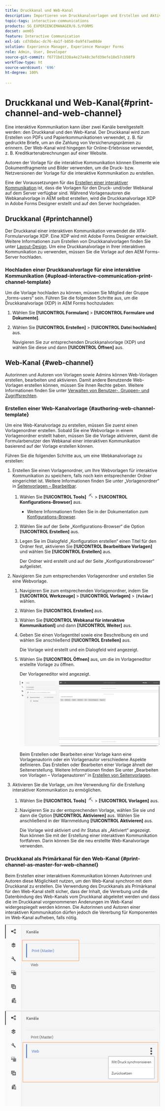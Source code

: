 ```yaml
---
title: Druckkanal und Web-Kanal
description: Importieren von Druckkanalvorlagen und Erstellen und Aktivieren von Web-Kanalvorlagen
topic-tags: interactive-communications
products: SG_EXPERIENCEMANAGER/6.5/FORMS
docset: aem65
feature: Interactive Communication
exl-id: cd7dbdac-dc76-4a1f-b850-0a9f47ae08de
solution: Experience Manager, Experience Manager Forms
role: Admin, User, Developer
source-git-commit: f6771bd1338a4e27a48c3efd39efe18e57cb98f9
workflow-type: ht
source-wordcount: '696'
ht-degree: 100%

---
```


# Druckkanal und Web-Kanal{#print-channel-and-web-channel}

Eine interaktive Kommunikation kann über zwei Kanäle bereitgestellt werden: den Druckkanal und den Web-Kanal. Der Druckkanal wird zum Erstellen von PDFs und Papierkommunikationen verwendet, z. B. für gedruckte Briefe, um an die Zahlung von Versicherungsprämien zu erinnern. Der Web-Kanal wird hingegen für Online-Erlebnisse verwendet, z. B. Kreditkartenabrechnungen auf einer Website.

Autoren der Vorlage für die interaktive Kommunikation können Elemente wie Dokumentfragmente und Bilder verwenden, um die Druck- bzw. Netzversionen der Vorlage für die interaktive Kommunikation zu erstellen.

Eine der Voraussetzungen für das [Erstellen einer interaktiver Kommunikation](../../forms/using/create-interactive-communication.md) ist, dass die Vorlagen für den Druck- und/oder Webkanal auf dem Server verfügbar sind. Während Vorlagenautoren die Webkanalvorlage in AEM selbst erstellen, wird die Druckkanalvorlage XDP in Adobe Forms Designer erstellt und auf den Server hochgeladen.

## Druckkanal {#printchannel}

Der Druckkanal einer interaktiven Kommunikation verwendet die XFA-Formularvorlage XDP. Eine XDP wird mit Adobe Forms Designer entwickelt. Weitere Informationen zum Erstellen von Druckkanalvorlagen finden Sie unter [Layout-Design](../../forms/using/layout-design-details.md). Um eine Druckkanalvorlage in Ihrer interaktiven Kommunikation zu verwenden, müssen Sie die Vorlage auf den AEM Forms-Server hochladen.

### Hochladen einer Druckkanalvorlage für eine interaktive Kommunikation {#upload-interactive-communication-print-channel-template}

Um die Vorlage hochladen zu können, müssen Sie Mitglied der Gruppe „forms-users“ sein. Führen Sie die folgenden Schritte aus, um die Druckkanalvorlage (XDP) in AEM Forms hochzuladen:

1. Wählen Sie **[!UICONTROL Formulare]** > **[!UICONTROL Formulare und Dokumente]**.

1. Wählen Sie **[!UICONTROL Erstellen]** > **[!UICONTROL Datei hochladen]** aus.

   Navigieren Sie zur entsprechenden Druckkanalvorlage (XDP) und wählen Sie diese und dann **[!UICONTROL Öffnen]** aus.

## Web-Kanal {#web-channel}

Autorinnen und Autoren von Vorlagen sowie Admins können Web-Vorlagen erstellen, bearbeiten und aktivieren. Damit andere Benutzende Web-Vorlagen erstellen können, müssen Sie ihnen Rechte geben. Weitere Informationen finden Sie unter [Verwalten von Benutzer-, Gruppen- und Zugriffsrechten](/help/sites-administering/user-group-ac-admin.md).

### Erstellen einer Web-Kanalvorlage {#authoring-web-channel-template}

Um eine Web-Kanalvorlage zu erstellen, müssen Sie zuerst einen Vorlagenordner erstellen. Sobald Sie eine Webvorlage in einem Vorlagenordner erstellt haben, müssen Sie die Vorlage aktivieren, damit die Formularbenutzer den Webkanal einer interaktiven Kommunikation basierend auf der Vorlage erstellen können.

Führen Sie die folgenden Schritte aus, um eine Webkanalvorlage zu erstellen:

1. Erstellen Sie einen Vorlagenordner, um Ihre Webvorlagen für interaktive Kommunikation zu speichern, falls noch kein entsprechender Ordner eingerichtet ist. Weitere Informationen finden Sie unter „Vorlagenordner“ in [Seitenvorlagen – Bearbeitbar](/help/sites-developing/page-templates-editable.md).

   1. Wählen Sie **[!UICONTROL Tools]** ![Tools](assets/tools.png) > **[!UICONTROL Konfigurations-Browser]** aus.
      * Weitere Informationen finden Sie in der Dokumentation zum [Konfigurations-Browser](/help/sites-administering/configurations.md).
   1. Wählen Sie auf der Seite „Konfigurations-Browser“ die Option **[!UICONTROL Erstellen]** aus.
   1. Legen Sie im Dialogfeld „Konfiguration erstellen“ einen Titel für den Ordner fest, aktivieren Sie **[!UICONTROL Bearbeitbare Vorlagen]** und wählen Sie **[!UICONTROL Erstellen]** aus.

      Der Ordner wird erstellt und auf der Seite „Konfigurationsbrowser“ aufgelistet.

1. Navigieren Sie zum entsprechenden Vorlagenordner und erstellen Sie eine Webvorlage.

   1. Navigieren Sie zum entsprechenden Vorlagenordner, indem Sie **[!UICONTROL Werkzeuge]** > **[!UICONTROL Vorlagen]** > **`[Folder]`** wählen.
   1. Wählen Sie **[!UICONTROL Erstellen]** aus.
   1. Wählen Sie **[!UICONTROL Webkanal für interaktive Kommunikationl]** und dann **[!UICONTROL Weiter]** aus.
   1. Geben Sie einen Vorlagentitel sowie eine Beschreibung ein und wählen Sie anschließend **[!UICONTROL Erstellen]** aus.

      Die Vorlage wird erstellt und ein Dialogfeld wird angezeigt.

   1. Wählen Sie **[!UICONTROL Öffnen]** aus, um die im Vorlageneditor erstellte Vorlage zu öffnen.

      Der Vorlageneditor wird angezeigt.

      ![webchanneltemplate](assets/webchanneltemplate.png)

      Beim Erstellen oder Bearbeiten einer Vorlage kann eine Vorlagenautorin oder ein Vorlagenautor verschiedene Aspekte definieren. Das Erstellen oder Bearbeiten einer Vorlage ähnelt der Seitenerstellung. Weitere Informationen finden Sie unter „Bearbeiten von Vorlagen – Vorlagenautoren“ in [Erstellen von Seitenvorlagen](/help/sites-authoring/templates.md).

1. Aktivieren Sie die Vorlage, um ihre Verwendung für die Erstellung interaktiver Kommunikation zu ermöglichen.

   1. Wählen Sie **[!UICONTROL Tools]** ![Tools](assets/tools.png) > **[!UICONTROL Vorlagen]** aus.
   1. Navigieren Sie zu der entsprechenden Vorlage, wählen Sie sie und dann die Option **[!UICONTROL Aktivieren]** aus. Wählen Sie anschließend in der Warnmeldung **[!UICONTROL Aktivieren]** aus.

      Die Vorlage wird aktiviert und ihr Status als „Aktiviert“ angezeigt. Nun können Sie mit der Erstellung einer interaktiven Kommunikation fortfahren. Darin können Sie die neu erstellte Web-Kanalvorlage verwenden.

### Druckkanal als Primärkanal für den Web-Kanal {#print-channel-as-master-for-web-channel}

Beim Erstellen einer interaktiven Kommunikation können Autorinnen und Autoren diese Möglichkeit nutzen, um den Web-Kanal synchron mit dem Druckkanal zu erstellen. Die Verwendung des Druckkanals als Primärkanal für den Web-Kanal stellt sicher, dass der Inhalt, die Vererbung und die Datenbindung des Web-Kanals vom Druckkanal abgeleitet werden und dass die im Druckkanal vorgenommenen Änderungen im Web-Kanal widergespiegelt werden können. Die Autorinnen und Autoren einer interaktiven Kommunikation dürfen jedoch die Vererbung für Komponenten im Web-Kanal aufheben, falls nötig.

![Druckkanal als Master](assets/create_ic_print_master_new.png) ![Webkanal mit Druckkanal als Master](assets/create_ic_print_master_web_new.png)
